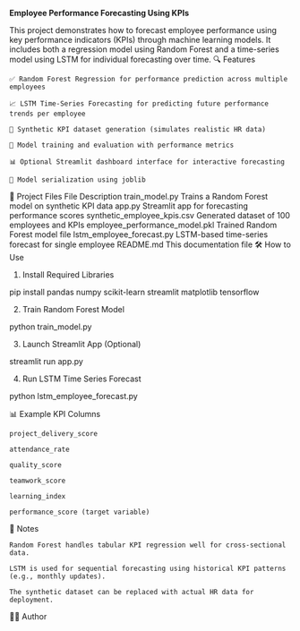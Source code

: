 **Employee Performance Forecasting Using KPIs**

This project demonstrates how to forecast employee performance using key performance indicators (KPIs) through machine learning models. It includes both a regression model using Random Forest and a time-series model using LSTM for individual forecasting over time.
🔍 Features

    ✅ Random Forest Regression for performance prediction across multiple employees

    📈 LSTM Time-Series Forecasting for predicting future performance trends per employee

    🧪 Synthetic KPI dataset generation (simulates realistic HR data)

    🧠 Model training and evaluation with performance metrics

    📊 Optional Streamlit dashboard interface for interactive forecasting

    💾 Model serialization using joblib

📁 Project Files
File	Description
train_model.py	Trains a Random Forest model on synthetic KPI data
app.py	Streamlit app for forecasting performance scores
synthetic_employee_kpis.csv	Generated dataset of 100 employees and KPIs
employee_performance_model.pkl	Trained Random Forest model file
lstm_employee_forecast.py	LSTM-based time-series forecast for single employee
README.md	This documentation file
🛠️ How to Use
1. Install Required Libraries

pip install pandas numpy scikit-learn streamlit matplotlib tensorflow

2. Train Random Forest Model

python train_model.py

3. Launch Streamlit App (Optional)

streamlit run app.py

4. Run LSTM Time Series Forecast

python lstm_employee_forecast.py

📊 Example KPI Columns

    project_delivery_score

    attendance_rate

    quality_score

    teamwork_score

    learning_index

    performance_score (target variable)

📌 Notes

    Random Forest handles tabular KPI regression well for cross-sectional data.

    LSTM is used for sequential forecasting using historical KPI patterns (e.g., monthly updates).

    The synthetic dataset can be replaced with actual HR data for deployment.

👨‍💻 Author
